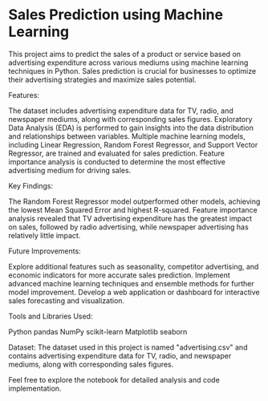 # Sales Prediction using Machine Learning

This project aims to predict the sales of a product or service based on advertising expenditure across various mediums using machine learning techniques in Python. Sales prediction is crucial for businesses to optimize their advertising strategies and maximize sales potential.

Features:

The dataset includes advertising expenditure data for TV, radio, and newspaper mediums, along with corresponding sales figures.
Exploratory Data Analysis (EDA) is performed to gain insights into the data distribution and relationships between variables.
Multiple machine learning models, including Linear Regression, Random Forest Regressor, and Support Vector Regressor, are trained and evaluated for sales prediction.
Feature importance analysis is conducted to determine the most effective advertising medium for driving sales.

Key Findings:

The Random Forest Regressor model outperformed other models, achieving the lowest Mean Squared Error and highest R-squared.
Feature importance analysis revealed that TV advertising expenditure has the greatest impact on sales, followed by radio advertising, while newspaper advertising has relatively little impact.

Future Improvements:

Explore additional features such as seasonality, competitor advertising, and economic indicators for more accurate sales prediction.
Implement advanced machine learning techniques and ensemble methods for further model improvement.
Develop a web application or dashboard for interactive sales forecasting and visualization.

Tools and Libraries Used:

Python
pandas
NumPy
scikit-learn
Matplotlib
seaborn

Dataset:
The dataset used in this project is named "advertising.csv" and contains advertising expenditure data for TV, radio, and newspaper mediums, along with corresponding sales figures.

Feel free to explore the notebook for detailed analysis and code implementation.
